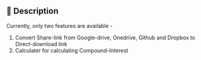 ## :beginner: Description
Currently, only two features are available -
1. Convert Share-link from Google-drive, Onedrive, Github and Dropbox to Direct-download link
2. Calculater for calculating Compound-Interest
